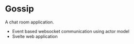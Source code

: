 # Gossip

A chat room application.

- Event based websocket communication using actor model
- Svelte web application
